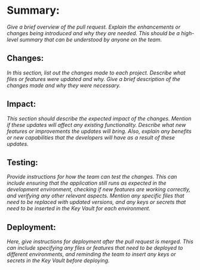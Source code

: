 # Summary:
 
_Give a brief overview of the pull request. Explain the enhancements or changes being introduced and why they are needed. This should be a high-level summary that can be understood by anyone on the team._
 
## Changes:
 
_In this section, list out the changes made to each project. Describe what files or features were updated and why. Give a brief description of the changes made and why they were necessary._
 
## Impact:
 
_This section should describe the expected impact of the changes. Mention if these updates will affect any existing functionality. Describe what new features or improvements the updates will bring. Also, explain any benefits or new capabilities that the developers will have as a result of these updates._
 
## Testing:
 
_Provide instructions for how the team can test the changes. This can include ensuring that the application still runs as expected in the development environment, checking if new features are working correctly, and verifying any other relevant aspects. Mention any specific files that need to be replaced with updated versions, and any keys or secrets that need to be inserted in the Key Vault for each environment._
 
## Deployment:
 
_Here, give instructions for deployment after the pull request is merged. This can include specifying any files or features that need to be deployed to different environments, and reminding the team to insert any keys or secrets in the Key Vault before deploying._